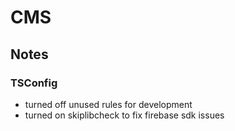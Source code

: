 # CMS

## Notes

### TSConfig

- turned off unused rules for development
- turned on skiplibcheck to fix firebase sdk issues
